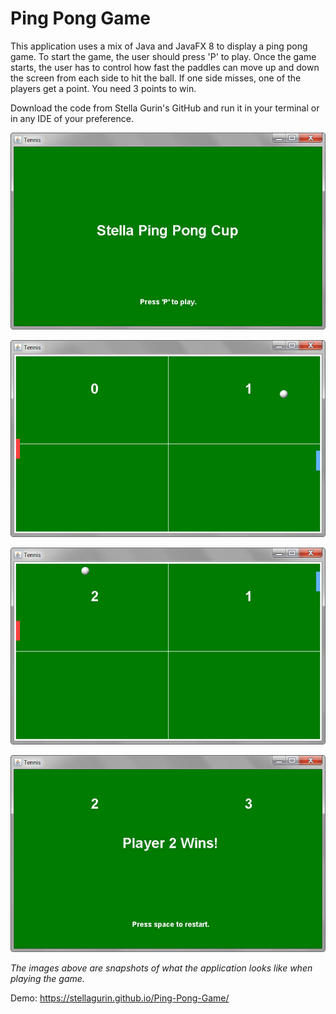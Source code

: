 # Ping Pong Game

This application uses a mix of Java and JavaFX 8 to display a ping pong game. To start the game, the user should press 'P' to play. 
Once the game starts, the user has to control how fast the paddles can move up and down the screen from each side to hit the ball. If one side 
misses, one of the players get a point. You need 3 points to win.

Download the code from Stella Gurin's GitHub and run it in your terminal or in any IDE of your preference.




![Screenshot](screenshot.jpg)


![Screenshot](screenshot-2.jpg)


![Screenshot](screenshot-3.jpg)


![Screenshot](screenshot-4.jpg)




*The images above are snapshots of what the application looks like when playing the game.*

Demo: https://stellagurin.github.io/Ping-Pong-Game/
